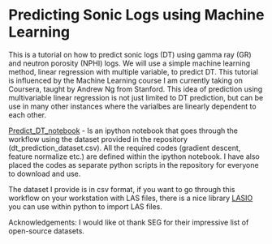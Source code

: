 # Predicting Sonic Logs using Machine Learning
This is a tutorial on how to predict sonic logs (DT) using gamma ray (GR) and neutron porosity (NPHI) logs. We will use a simple machine learning method, linear regression with multiple variable, to predict DT. This tutorial is influenced by the Machine Learning course I am currently taking on Coursera, taught by Andrew Ng from Stanford. This idea of prediction using multivariable linear regression is not just limited to DT prediction, but can be use in many other instances where the varialbes are linearly dependent to each other. 

[Predict_DT_notebook](../master/Predict_DT_notebook.ipynb) - Is an ipython notebook that goes through the workflow using the dataset provided in the repository (dt_prediction_dataset.csv). All the required codes (gradient descent, feature normalize etc.) are defined within the ipython notebook. I have also placed the codes as separate python scripts in the repository for everyone to download and use. 

The dataset I provide is in csv format, if you want to go through this workflow on your workstation with LAS files, there is a nice library [LASIO](https://github.com/kinverarity1/lasio) you can use within python to import LAS files. 


Acknowledgements:
I would like ot thank SEG for their impressive list of open-source datasets. 
